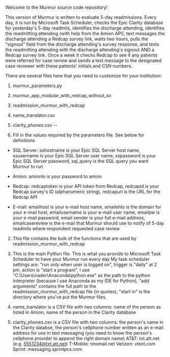 Welcome to the Murmur source code repository! 

This version of Murmur is written to evaluate 5-day readmissions. Every day, it is run by Microsoft Task Scheduler, checks the Epic Clarity database for yesterday's 5-day readmits, identifies the discharge attending, identifies the readmitting attending (with help from the Amion API), text messages the discharge attending a Redcap survey link, waits two hours, pulls the "signout" field from the discharge attending's survey response, and texts the readmitting attending with the discharge attending's signout AND a Redcap survey link. Once a week it checks Redcap to see if any patients were referred for case review and sends a text message to the designated case reviewer with these patients' initials and CSN numbers.

There are several files here that you need to customize for your institution:
1) murmur_parameters.py
2) murmur_app_modular_with_redcap_without_so
3) readmission_murmur_with_redcap
4) name_translator.csv
5) clarity_phones.csv
--

1) Fill in the values required by the parameters file. See below for definitions
- SQL Server: 
sshostname is your Epic SQL Server host name, 
ssusername is your Epic SQL Server user name, 
sspassword is your Epic SQL Server password, 
sql_query is the SQL query you want Murmur to run

- Amion: 
amionlo is your password to amion

- Redcap:
redcaptoken is your API token from Redcap, 
redcapid is your Redcap survey's ID (alphanumeric string), 
redcapurl is the URL for the Redcap API

- E-mail: 
emailhost is your e-mail host name, 
emailehlo is the domain for your e-mail host, 
emailusername is your e-mail user name, 
emailpw is your e-mail password, 
email sender is your full e-mail address, 
emailcasereview is the e-mail that Murmur should use to notify of 5-day readmits where respondent requested case review

2) This file contains the bulk of the functions that are used by readmission_murmur_with_redcap

3) This is the main Python file. This is what you provide to Microsoft Task Scheduler to have your Murmur run every day
My task scheduler settings are: "run only when user is logged on", trigger is "daily" at 2 pm, action is "start a program", I use "C:\Users\nader\Anaconda\python.exe" as the path to the python interpreter (because I use Anaconda as my IDE for Python), "add arguments" contains the full path to the readmission_murmur_with_redcap file (in quotes), "start in" is the directory where you've put the Murmur files.

4) name_translator is a CSV file with two columns: name of the person as listed in Amion, name of the person in the Clarity database

5) clarity_phones.csv is a CSV file with two columns: the person's name in the Clarity databse, the person's cellphone number written as an e-mail address for use in text messaging (you need to know the person's cellphone provider to append the right domain name)
AT&T: txt.att.net (e.g. 5551234@txt.att.net)
T-Mobile: tmomail.net
Verizon: vtext.com
Sprint: messaging.sprintpcs.com
